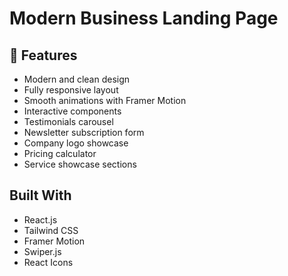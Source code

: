 # Modern Business Landing Page

## 🌟 Features
- Modern and clean design<br>
- Fully responsive layout<br>
- Smooth animations with Framer Motion<br>
- Interactive components<br>
- Testimonials carousel<br>
- Newsletter subscription form<br>
- Company logo showcase<br>
- Pricing calculator<br>
- Service showcase sections<br>

## Built With
- React.js<br>
- Tailwind CSS<br>
- Framer Motion<br>
- Swiper.js<br>
- React Icons<br>
